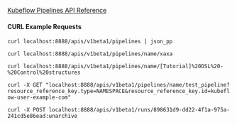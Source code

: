 
[Kubeflow Pipelines API Reference](https://www.kubeflow.org/docs/components/pipelines/reference/api/kubeflow-pipeline-api-spec/)

#### CURL Example Requests

`curl localhost:8888/apis/v1beta1/pipelines | json_pp`

`curl localhost:8888/apis/v1beta1/pipelines/name/xaxa`

`curl localhost:8888/apis/v1beta1/pipelines/name/[Tutorial]%20DSL%20-%20Control%20structures`

`curl -X GET "localhost:8888/apis/v1beta1/pipelines/name/test_pipeline?resource_reference_key.type=NAMESPACE&resource_reference_key.id=kubeflow-user-example-com"`

`curl -X POST localhost:8888/apis/v1beta1/runs/898631d9-dd22-4f1a-975a-241cd5e86ead:unarchive`
